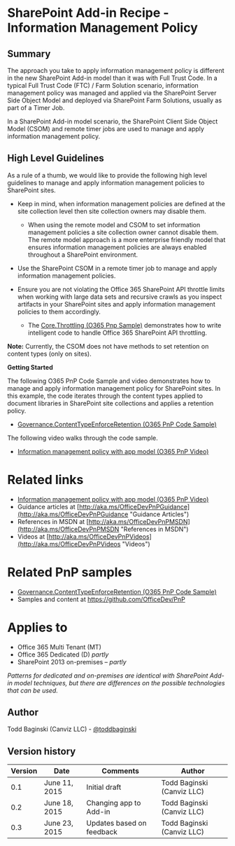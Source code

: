 SharePoint Add-in Recipe - Information Management Policy
========================================================

Summary
-------

The approach you take to apply information management policy is different in the new SharePoint Add-in model than it was with Full Trust Code.  In a typical Full Trust Code (FTC) / Farm Solution scenario, information management policy was managed and applied via the SharePoint Server Side Object Model and deployed via SharePoint Farm Solutions, usually as part of a Timer Job. 

In a SharePoint Add-in model scenario, the SharePoint Client Side Object Model (CSOM) and remote timer jobs are used to manage and apply information management policy.

High Level Guidelines
---------------------

As a rule of a thumb, we would like to provide the following high level guidelines to manage and apply information management policies to SharePoint sites.  

- Keep in mind, when information management policies are defined at the site collection level then site collection owners may disable them.
	+ When using the remote model and CSOM to set information management policies a site collection owner cannot disable them.  The remote model approach is a more enterprise friendly model that ensures information management policies are always enabled throughout a SharePoint environment.
- Use the SharePoint CSOM in a remote timer job to manage and apply information management policies.

- Ensure you are not violating the Office 365 SharePoint API throttle limits when working with large data sets and recursive crawls as you inspect artifacts in your SharePoint sites and apply information management policies to them accordingly.
	+ The [Core.Throttling (O365 Pnp Sample)](https://github.com/OfficeDev/PnP/tree/master/Samples/Core.Throttling) demonstrates how to write intelligent code to handle Office 365 SharePoint API throttling.

**Note:** Currently, the CSOM does not have methods to set retention on content types (only on sites).

**Getting Started**

The following O365 PnP Code Sample and video demonstrates how to manage and apply information management policy for SharePoint sites.  In this example, the code iterates through the content types applied to document libraries in SharePoint site collections and applies a retention policy.

- [Governance.ContentTypeEnforceRetention (O365 PnP Code Sample)](https://github.com/OfficeDev/PnP/tree/master/Solutions/Governance.ContentTypeEnforceRetention)

The following video walks through the code sample.

- [Information management policy with app model (O365 PnP Video)](http://channel9.msdn.com/blogs/OfficeDevPnP/Information-management-policy-wtih-app-model)


Related links
=============
- [Information management policy with app model (O365 PnP Video)](http://channel9.msdn.com/blogs/OfficeDevPnP/Information-management-policy-wtih-app-model)
- Guidance articles at [http://aka.ms/OfficeDevPnPGuidance](http://aka.ms/OfficeDevPnPGuidance "Guidance Articles")
- References in MSDN at [http://aka.ms/OfficeDevPnPMSDN](http://aka.ms/OfficeDevPnPMSDN "References in MSDN")
- Videos at [http://aka.ms/OfficeDevPnPVideos](http://aka.ms/OfficeDevPnPVideos "Videos")

Related PnP samples
===================

- [Governance.ContentTypeEnforceRetention (O365 PnP Code Sample)](https://github.com/OfficeDev/PnP/tree/master/Solutions/Governance.ContentTypeEnforceRetention)
- Samples and content at https://github.com/OfficeDev/PnP

Applies to
==========
- Office 365 Multi Tenant (MT)
- Office 365 Dedicated (D) *partly*
- SharePoint 2013 on-premises – *partly*

*Patterns for dedicated and on-premises are identical with SharePoint Add-in model techniques, but there are differences on the possible technologies that can be used.*

Author
------
Todd Baginski (Canviz LLC) - [@toddbaginski](https://twitter.com/toddbaginski)

Version history
---------------
Version  | Date | Comments | Author
---------| -----| ---------| ------
0.1  | June 11, 2015 | Initial draft | Todd Baginski (Canviz LLC)
0.2  | June 18, 2015 | Changing app to Add-in | Todd Baginski (Canviz LLC)
0.3  | June 23, 2015 | Updates based on feedback | Todd Baginski (Canviz LLC)